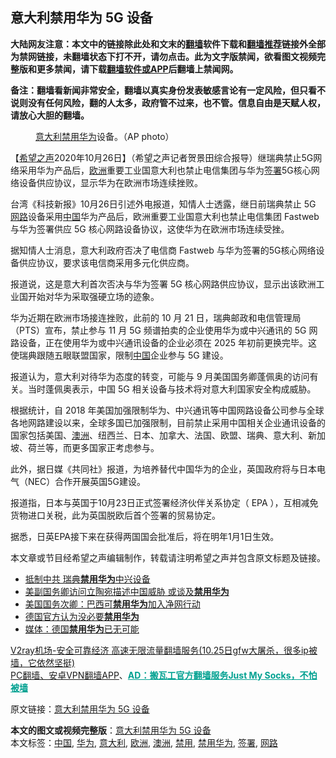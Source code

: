  <h2>意大利禁用华为 5G 设备</h2> <p class="notice"><b>大陆网友注意：本文中的链接除此处和文末的<a href="https://github.com/bannedbook/fanqiang" >翻墙</a>软件下载和<a href="https://github.com/killgcd/justmysocks/blob/master/README.md">翻墙推荐</a>链接外全部为禁网链接，未翻墙状态下打不开，请勿点击。此为文字版禁闻，欲看图文视频完整版和更多禁闻，请下载<a href="https://github.com/bannedbook/fanqiang">翻墙软件或APP</a>后翻墙上禁闻网。</p><p>备注：翻墙看新闻非常安全，翻墙以真实身份发表敏感言论有一定风险，但只看不说则没有任何风险，翻的人太多，政府管不过来，也不管。信息自由是天赋人权，请放心大胆的翻墙。</b></p>  <div class="entry"> <figure><figcaption><a href="https://www.bannedbook.org/bnews/tag/%e6%84%8f%e5%a4%a7%e5%88%a9/" class="st_tag internal_tag" rel="tag" title="标签 意大利 下的日志">意大利</a><a href="https://www.bannedbook.org/bnews/tag/%E7%A6%81%E7%94%A8/" class="st_tag internal_tag" rel="tag" title="标签 禁用 下的日志">禁用</a><a href="https://www.bannedbook.org/bnews/tag/%e5%8d%8e%e4%b8%ba/" class="st_tag internal_tag" rel="tag" title="标签 华为 下的日志">华为</a>设备。（AP photo）</figcaption></figure> <p>【<span class='wp_keywordlink_affiliate'><a href="https://www.soundofhope.org" title="希望之声" target="_blank">希望之声</a></span>2020年10月26日】（希望之声记者贺景田综合报导）继瑞典禁止5G网络采用华为产品后，<a href="https://www.bannedbook.org/bnews/tag/%e6%ac%a7%e6%b4%b2/" class="st_tag internal_tag" rel="tag" title="标签 欧洲 下的日志">欧洲</a>重要工业国意大利也禁止电信集团与华为<a href="https://www.bannedbook.org/bnews/tag/%E7%AD%BE%E7%BD%B2/" class="st_tag internal_tag" rel="tag" title="标签 签署 下的日志">签署</a>5G核心网络设备供应协议，显示华为在欧洲市场连续挫败。</p> <p>台湾《科技新报》10月26日引述外电报道，知情人士透露，继日前瑞典禁止 5G <a href="https://www.bannedbook.org/bnews/tag/%E7%BD%91%E8%B7%AF/" class="st_tag internal_tag" rel="tag" title="标签 网路 下的日志">网路</a>设备采用<span class='wp_keywordlink_affiliate'><a href="https://www.bannedbook.org/" title="中国" target="_blank">中国</a></span>华为产品后，欧洲重要工业国意大利也禁止电信集团 Fastweb 与华为签署供应 5G 核心网路设备协议，这使华为在欧洲市场连续受挫。</p> <p>据知情人士消息，意大利政府否决了电信商 Fastweb 与华为签署的5G核心网络设备供应协议，要求该电信商采用多元化供应商。</p> <p>报道说，这是意大利首次否决与华为签署 5G 核心网路供应协议，显示出该欧洲工业国开始对华为采取强硬立场的迹象。</p>  <p>华为近期在欧洲市场接连挫败，此前的 10 月 21 日，瑞典邮政和电信管理局（PTS）宣布，禁止参与 11 月 5G 频谱拍卖的企业使用华为或中兴通讯的 5G 网路设备，正在使用华为或中兴通讯设备的企业必须在 2025 年初前更换完毕。这使瑞典跟随五眼联盟国家，限制<a href="https://www.bannedbook.org/bnews/tag/%E4%B8%AD%E5%9B%BD/" class="st_tag internal_tag" rel="tag" title="标签 中国 下的日志">中国</a>企业参与 5G 建设。</p> <p>报道认为，意大利对待华为态度的转变，可能与 9 月美国国务卿蓬佩奥的访问有关。当时蓬佩奥表示，中国 5G 相关设备与技术将对意大利国家安全构成威胁。</p> <p>根据统计，自 2018 年美国加强限制华为、中兴通讯等中国网路设备公司参与全球各地网路建设以来，全球多国已加强限制，目前禁止采用中国相关企业通讯设备的国家包括美国、<a href="https://www.bannedbook.org/bnews/tag/%e6%be%b3%e6%b4%b2/" class="st_tag internal_tag" rel="tag" title="标签 澳洲 下的日志">澳洲</a>、纽西兰、日本、加拿大、法国、欧盟、瑞典、意大利、新加坡、荷兰等，而更多国家正考虑参与。</p> <p>此外，据日媒《共同社》报道，为培养替代中国华为的企业，英国政府将与日本电气（NEC）合作开展英国5G建设。</p>  <p>报道指，日本与英国于10月23日正式签署经济伙伴关系协定（ EPA ），互相减免货物进口关税，此为英国脱欧后首个签署的贸易协定。</p> <p>据悉，日英EPA接下来在获得两国国会批准后，将在明年1月1日生效。</p> <p>本文章或节目经希望之声编辑制作，转载请注明希望之声并包含原文标题及链接。</p> <ul class='op-related-articles' title='相关阅读'> <li><a href='https://www.bannedbook.org/bnews/bannedvideo/20201022/1418386.html' target='_blank'>抵制中共 瑞典<b>禁用华为</b>中兴设备</a></li> <li><a href='https://www.bannedbook.org/bnews/headline/20200825/1385556.html' target='_blank'>美副国务卿访问立陶宛描述中国威胁 或谈及<b>禁用华为</b></a></li> <li><a href='https://www.bannedbook.org/bnews/worldnews/20200824/1385008.html' target='_blank'>美国国务次卿：巴西可<b>禁用华为</b>加入净网行动</a></li> <li><a href='https://www.bannedbook.org/bnews/worldnews/20200813/1379620.html' target='_blank'>德国官方认为没必要<b>禁用华为</b></a></li> <li><a href='https://www.bannedbook.org/bnews/baitai/20200812/1379196.html' target='_blank'>媒体：德国<b>禁用华为</b>已无可能</a></li> </ul> <p class="texttj"> <a href="https://www.bannedbook.org/forum23/topic22702.html" target="_blank">V2ray机场-安全可靠经济 高速无限流量翻墙服务(10.25日gfw大屠杀，很多ip被墙，它依然坚挺)</a><br/> <a href="https://github.com/bannedbook/fanqiang/wiki/%E7%A6%81%E9%97%BB%E7%BD%91%E5%AE%89%E5%8D%93%E7%BF%BB%E5%A2%99%E6%96%B0%E9%97%BBAPP" target="_blank">PC翻墙、安卓VPN翻墙APP</a>、<span onclick="window.open('https://github.com/killgcd/justmysocks/blob/master/README.md')" style="font-weight:bold;color:#00A191;cursor:pointer;text-decoration:underline;outline:none">AD：搬瓦工官方翻墙服务Just My Socks，不怕被墙</span></p><p>原文链接：<a class="src_link"  href="https://www.soundofhope.org/post/436162" target="_blank">意大利禁用华为 5G 设备</a></p> <a name='sharetosocial'></a>       <div><b>本文的图文或视频完整版</b>：<a href='https://www.bannedbook.org/bnews/comments/20201027/1420760.html'>意大利禁用华为 5G 设备</a></div>  </div><!--END ENTRY--> <div class="postfooter"> <div>本文标签：<a href="https://www.bannedbook.org/bnews/tag/%E4%B8%AD%E5%9B%BD/" rel="tag">中国</a>, <a href="https://www.bannedbook.org/bnews/tag/%e5%8d%8e%e4%b8%ba/" rel="tag">华为</a>, <a href="https://www.bannedbook.org/bnews/tag/%e6%84%8f%e5%a4%a7%e5%88%a9/" rel="tag">意大利</a>, <a href="https://www.bannedbook.org/bnews/tag/%e6%ac%a7%e6%b4%b2/" rel="tag">欧洲</a>, <a href="https://www.bannedbook.org/bnews/tag/%e6%be%b3%e6%b4%b2/" rel="tag">澳洲</a>, <a href="https://www.bannedbook.org/bnews/tag/%E7%A6%81%E7%94%A8/" rel="tag">禁用</a>, <a href="https://www.bannedbook.org/bnews/tag/%E7%A6%81%E7%94%A8%E5%8D%8E%E4%B8%BA/" rel="tag">禁用华为</a>, <a href="https://www.bannedbook.org/bnews/tag/%E7%AD%BE%E7%BD%B2/" rel="tag">签署</a>, <a href="https://www.bannedbook.org/bnews/tag/%E7%BD%91%E8%B7%AF/" rel="tag">网路</a></div>  </div><!--END POSTFOOTER--> 